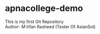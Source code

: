 # apnacollege-demo
This is my first Git Repository
<br>
Author- M Irfan Rasheed (Tester Of AsianSol)
